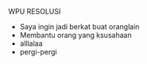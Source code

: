 WPU RESOLUSI
- Saya ingin jadi berkat buat oranglain
- Membantu orang yang ksusahaan
- alllalaa
- pergi-pergi
